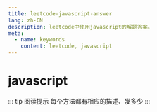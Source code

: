 ```yaml
---
title: leetcode-javascript-answer
lang: zh-CN
description: leetcode中使用javascript的解题答案。
meta:
  - name: keywords
    content: leetcode, javascript
---
```


# javascript #

::: tip 阅读提示
每个方法都有相应的描述、发多少
:::